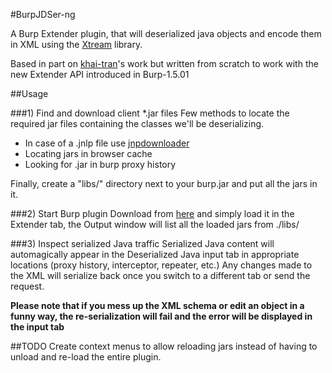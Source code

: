 #BurpJDSer-ng


A Burp Extender plugin, that will deserialized java objects and encode them in XML using the [Xtream](http://xstream.codehaus.org/) library.

Based in part on [khai-tran](https://github.com/khai-tran/BurpJDSer)'s work but written from scratch to work with the new Extender API introduced in Burp-1.5.01

##Usage

###1) Find and download client *.jar files
Few methods to locate the required jar files containing the classes we'll be deserializing.
* In case of a .jnlp file use [jnpdownloader](https://code.google.com/p/jnlpdownloader/)
* Locating jars in browser cache
* Looking for .jar in burp proxy history

Finally, create a "libs/" directory next to your burp.jar and put all the jars in it.

###2) Start Burp plugin
Download from [here](https://github.com/IOActive/BurpJDSer-ng/raw/master/dist/BurpJDSer-ng.jar) and simply load it in the Extender tab, the Output window will list all the loaded jars from ./libs/ 


###3) Inspect serialized Java traffic
Serialized Java content will automagically appear in the Deserialized Java input tab in appropriate locations (proxy history, interceptor, repeater, etc.)
Any changes made to the XML will serialize back once you switch to a different tab or send the request.

**Please note that if you mess up the XML schema or edit an object in a funny way, the re-serialization will fail and the error will be displayed in the input tab**


##TODO
Create context menus to allow reloading jars instead of having to unload and re-load the entire plugin.
